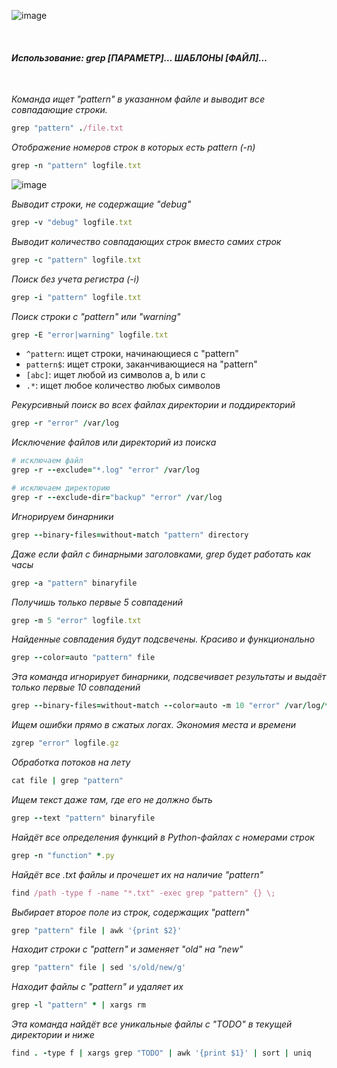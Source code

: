 ![image](https://github.com/user-attachments/assets/0d49e8a9-9b61-44cb-92ba-489b2c2807d6)

<br/>
 
#### _Использование: grep [ПАРАМЕТР]… ШАБЛОНЫ [ФАЙЛ]…_

<br/>

_Команда ищет "pattern" в указанном файле и выводит все совпадающие строки._

```ruby
grep "pattern" ./file.txt
```

_Отображение номеров строк в которых есть pattern (-n)_

```ruby
grep -n "pattern" logfile.txt
```
![image](https://github.com/user-attachments/assets/aa1ec7c9-ec0a-492f-8c04-9649e1caddf3)

_Выводит строки, не содержащие "debug"_

```ruby
grep -v "debug" logfile.txt
```

_Выводит количество совпадающих строк вместо самих строк_

```ruby
grep -c "pattern" logfile.txt
```

_Поиск без учета регистра (-i)_

```ruby
grep -i "pattern" logfile.txt
```

_Поиск строки с "pattern" или "warning"_

```ruby
grep -E "error|warning" logfile.txt
```

- `^pattern`: ищет строки, начинающиеся с "pattern"
- `pattern$`: ищет строки, заканчивающиеся на "pattern"
- `[abc]`: ищет любой из символов a, b или c
- `.*`: ищет любое количество любых символов

_Рекурсивный поиск во всех файлах директории и поддиректорий_

```ruby
grep -r "error" /var/log
```

_Исключение файлов или директорий из поиска_

```ruby
# исключаем файл
grep -r --exclude="*.log" "error" /var/log

# исключаем директорию
grep -r --exclude-dir="backup" "error" /var/log
```

_Игнорируем бинарники_

```ruby
grep --binary-files=without-match "pattern" directory
```

_Даже если файл с бинарными заголовками, grep будет работать как часы_

```ruby
grep -a "pattern" binaryfile
```

_Получишь только первые 5 совпадений_

```ruby
grep -m 5 "error" logfile.txt
```

_Найденные совпадения будут подсвечены. Красиво и функционально_

```ruby
grep --color=auto "pattern" file
```

_Эта команда игнорирует бинарники, подсвечивает результаты и выдаёт только первые 10 совпадений_

```ruby
grep --binary-files=without-match --color=auto -m 10 "error" /var/log/*
```

_Ищем ошибки прямо в сжатых логах. Экономия места и времени_

```ruby
zgrep "error" logfile.gz
```

_Обработка потоков на лету_

```ruby
cat file | grep "pattern"
```

_Ищем текст даже там, где его не должно быть_

```ruby
grep --text "pattern" binaryfile
```

_Найдёт все определения функций в Python-файлах с номерами строк_

```ruby
grep -n "function" *.py
```

_Найдёт все .txt файлы и прочешет их на наличие "pattern"_

```ruby
find /path -type f -name "*.txt" -exec grep "pattern" {} \;
```

_Выбирает второе поле из строк, содержащих "pattern"_

```ruby
grep "pattern" file | awk '{print $2}'
```

_Находит строки с "pattern" и заменяет "old" на "new"_

```ruby
grep "pattern" file | sed 's/old/new/g'
```

_Находит файлы с "pattern" и удаляет их_

```ruby
grep -l "pattern" * | xargs rm
```

_Эта команда найдёт все уникальные файлы с "TODO" в текущей директории и ниже_

```ruby
find . -type f | xargs grep "TODO" | awk '{print $1}' | sort | uniq


